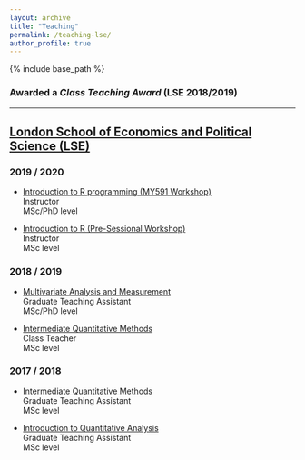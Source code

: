 ```yaml
---
layout: archive
title: "Teaching"
permalink: /teaching-lse/
author_profile: true
---
```


{% include base_path %}

### Awarded a <i>Class Teaching Award</i> (LSE 2018/2019)

______________

## [London School of Economics and Political Science (LSE)](http://www.lse.ac.uk/Methodology)

### 2019 / 2020

- [Introduction to R programming (MY591 Workshop)](http://www.lse.ac.uk/resources/calendar/courseGuides/MY/2019_MY591.htm)<br>
  Instructor<br>
  MSc/PhD level
  
- [Introduction to R (Pre-Sessional Workshop)](https://oliveirathiago.github.io/files/IntroR.html)<br>
  Instructor<br>
  MSc level
    
    
### 2018 / 2019
 
- [Multivariate Analysis and Measurement](http://www.lse.ac.uk/resources/calendar/courseGuides/MY/2019_MY455.htm)<br>
  Graduate Teaching Assistant<br>
  MSc/PhD level
  
- [Intermediate Quantitative Methods](http://www.lse.ac.uk/resources/calendar/courseGuides/MY/2019_MY465.htm)<br>
  Class Teacher<br>
  MSc level
    
    
### 2017 / 2018
 
- [Intermediate Quantitative Methods](http://www.lse.ac.uk/resources/calendar/courseGuides/MY/2019_MY465.htm)<br>
   Graduate Teaching Assistant<br>
   MSc level

- [Introduction to Quantitative Analysis](http://www.lse.ac.uk/resources/calendar/courseGuides/MY/2019_MY451.htm)<br>
  Graduate Teaching Assistant<br>
  MSc level
